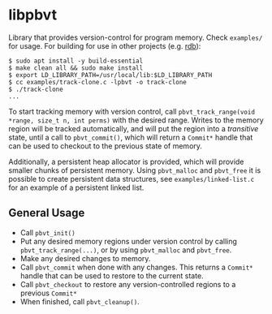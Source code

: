 # libpbvt

Library that provides version-control for program memory. Check `examples/` for usage. For building for use in other projects (e.g. [rdb](https://github.com/rhit-rotho/rdb)):

```shell
$ sudo apt install -y build-essential
$ make clean all && sudo make install
$ export LD_LIBRARY_PATH=/usr/local/lib:$LD_LIBRARY_PATH
$ cc examples/track-clone.c -lpbvt -o track-clone
$ ./track-clone
...
```

To start tracking memory with version control, call `pbvt_track_range(void *range, size_t n, int perms)` with the desired range. Writes to the memory region will be tracked automatically, and will put the region into a *transitive* state, until a call to `pbvt_commit()`, which will return a `Commit*` handle that can be used to checkout to the previous state of memory.

Additionally, a persistent heap allocator is provided, which will provide smaller chunks of persistent memory. Using `pbvt_malloc` and `pbvt_free` it is possible to create persistent data structures, see `examples/linked-list.c` for an example of a persistent linked list.

## General Usage

- Call `pbvt_init()`
- Put any desired memory regions under version control by calling `pbvt_track_range(...)`, or by using `pbvt_malloc` and `pbvt_free`.
- Make any desired changes to memory.
- Call `pbvt_commit` when done with any changes. This returns a `Commit*` handle that can be used to restore to the current state.
- Call `pbvt_checkout` to restore any version-controlled regions to a previous `Commit*`
- When finished, call `pbvt_cleanup()`.